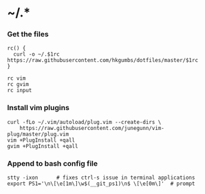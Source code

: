 # ~/.\*



### Get the files
```
rc() {
  curl -o ~/.$1rc https://raw.githubusercontent.com/hkgumbs/dotfiles/master/$1rc
}

rc vim
rc gvim
rc input
```


### Install vim plugins

```
curl -fLo ~/.vim/autoload/plug.vim --create-dirs \
    https://raw.githubusercontent.com/junegunn/vim-plug/master/plug.vim
vim +PlugInstall +qall
gvim +PlugInstall +qall
```


### Append to bash config file

```
stty -ixon      # fixes ctrl-s issue in terminal applications
export PS1='\n\[\e[1m\]\w$(__git_ps1)\n$ \[\e[0m\]'  # prompt
```
